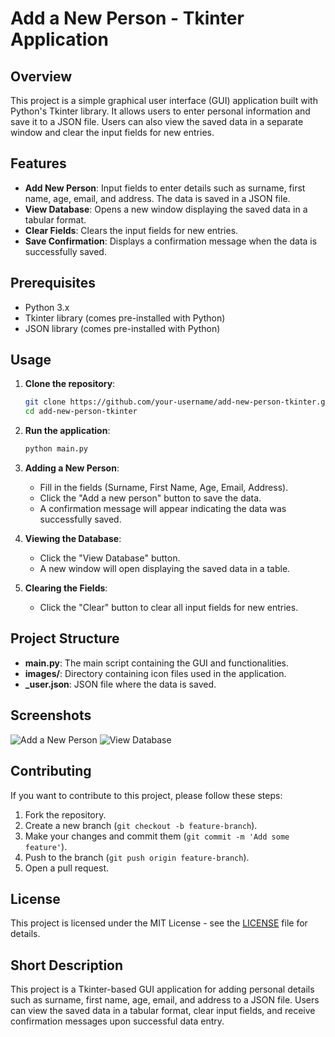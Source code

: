 # Add a New Person - Tkinter Application

## Overview
This project is a simple graphical user interface (GUI) application built with Python's Tkinter library. It allows users to enter personal information and save it to a JSON file. Users can also view the saved data in a separate window and clear the input fields for new entries.

## Features
- **Add New Person**: Input fields to enter details such as surname, first name, age, email, and address. The data is saved in a JSON file.
- **View Database**: Opens a new window displaying the saved data in a tabular format.
- **Clear Fields**: Clears the input fields for new entries.
- **Save Confirmation**: Displays a confirmation message when the data is successfully saved.

## Prerequisites
- Python 3.x
- Tkinter library (comes pre-installed with Python)
- JSON library (comes pre-installed with Python)

## Usage
1. **Clone the repository**:
   ```bash
   git clone https://github.com/your-username/add-new-person-tkinter.git
   cd add-new-person-tkinter
   ```

2. **Run the application**:
   ```bash
   python main.py
   ```

3. **Adding a New Person**:
   - Fill in the fields (Surname, First Name, Age, Email, Address).
   - Click the "Add a new person" button to save the data.
   - A confirmation message will appear indicating the data was successfully saved.

4. **Viewing the Database**:
   - Click the "View Database" button.
   - A new window will open displaying the saved data in a table.

5. **Clearing the Fields**:
   - Click the "Clear" button to clear all input fields for new entries.

## Project Structure
- **main.py**: The main script containing the GUI and functionalities.
- **images/**: Directory containing icon files used in the application.
- **_user.json**: JSON file where the data is saved.

## Screenshots
![Add a New Person](D:\screenshots\add_a_new_person_screensot.png)
![View Database](D:\screenshots\view_database.screenshot.png)

## Contributing
If you want to contribute to this project, please follow these steps:
1. Fork the repository.
2. Create a new branch (`git checkout -b feature-branch`).
3. Make your changes and commit them (`git commit -m 'Add some feature'`).
4. Push to the branch (`git push origin feature-branch`).
5. Open a pull request.

## License
This project is licensed under the MIT License - see the [LICENSE](LICENSE) file for details.

## Short Description
This project is a Tkinter-based GUI application for adding personal details such as surname, first name, age, email, and address to a JSON file. Users can view the saved data in a tabular format, clear input fields, and receive confirmation messages upon successful data entry.
